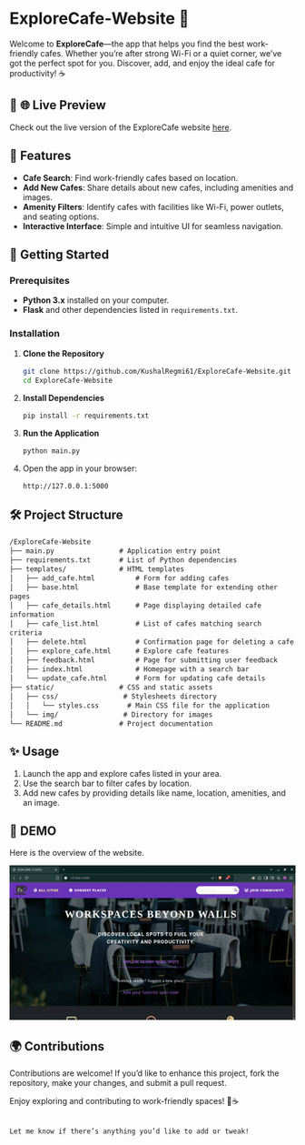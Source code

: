 # ExploreCafe-Website 🌟

Welcome to **ExploreCafe**—the app that helps you find the best work-friendly cafes. Whether you’re after strong Wi-Fi or a quiet corner, we’ve got the perfect spot for you. Discover, add, and enjoy the ideal cafe for productivity! ☕

## 🎥 🌐 Live Preview

Check out the live version of the ExploreCafe website [here](https://yourwebsite.com). 

## 🌟 Features

- **Cafe Search**: Find work-friendly cafes based on location.
- **Add New Cafes**: Share details about new cafes, including amenities and images.
- **Amenity Filters**: Identify cafes with facilities like Wi-Fi, power outlets, and seating options.
- **Interactive Interface**: Simple and intuitive UI for seamless navigation.

## 🚀 Getting Started

### Prerequisites

- **Python 3.x** installed on your computer.
- **Flask** and other dependencies listed in `requirements.txt`.

### Installation

1. **Clone the Repository**
   ```bash
   git clone https://github.com/KushalRegmi61/ExploreCafe-Website.git
   cd ExploreCafe-Website
   ```

2. **Install Dependencies**
   ```bash
   pip install -r requirements.txt
   ```

3. **Run the Application**
   ```bash
   python main.py
   ```

4. Open the app in your browser:
   ```text
   http://127.0.0.1:5000
   ```


## 🛠️ Project Structure

```
/ExploreCafe-Website
├── main.py                # Application entry point
├── requirements.txt       # List of Python dependencies
├── templates/             # HTML templates
│   ├── add_cafe.html          # Form for adding cafes
│   ├── base.html              # Base template for extending other pages
│   ├── cafe_details.html      # Page displaying detailed cafe information
│   ├── cafe_list.html         # List of cafes matching search criteria
│   ├── delete.html            # Confirmation page for deleting a cafe
│   ├── explore_cafe.html      # Explore cafe features
│   ├── feedback.html          # Page for submitting user feedback
│   ├── index.html             # Homepage with a search bar
│   └── update_cafe.html       # Form for updating cafe details
├── static/                # CSS and static assets
│   ├── css/                # Stylesheets directory
│   │   └── styles.css       # Main CSS file for the application
│   └── img/                # Directory for images
└── README.md              # Project documentation
```


## ✨ Usage

1. Launch the app and explore cafes listed in your area.
2. Use the search bar to filter cafes by location.
3. Add new cafes by providing details like name, location, amenities, and an image.

 ## 🎥 DEMO
  Here is the overview of the website.
 
 ![Website Demo](static/img/demo.gif)
 

## 🌍 Contributions

Contributions are welcome! If you’d like to enhance this project, fork the repository, make your changes, and submit a pull request.


Enjoy exploring and contributing to work-friendly spaces! 🏡☕
```

Let me know if there’s anything you’d like to add or tweak!
